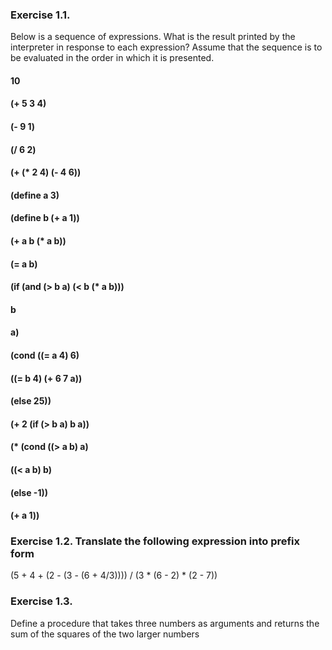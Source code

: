 ### Exercise 1.1.  
Below is a sequence of expressions. What is the result printed by the interpreter in response to each expression? Assume that the sequence is to be evaluated in the order in which it is presented.
#### 10
#### (+ 5 3 4)
#### (- 9 1)
#### (/ 6 2)
#### (+ (* 2 4) (- 4 6))
#### (define a 3)
#### (define b (+ a 1))
#### (+ a b (* a b))
#### (= a b)
#### (if (and (> b a) (< b (* a b)))
####     b
####     a)
#### (cond ((= a 4) 6)
####       ((= b 4) (+ 6 7 a))
####       (else 25))
#### (+ 2 (if (> b a) b a))
#### (* (cond ((> a b) a)
####          ((< a b) b)
####          (else -1))
####    (+ a 1))

### Exercise 1.2.  Translate the following expression into prefix form
(5 + 4 + (2 - (3 - (6 + 4/3)))) / (3 * (6 - 2) * (2 - 7))

### Exercise 1.3.  
Define a procedure that takes three numbers as arguments and returns the sum of the squares of the two larger numbers